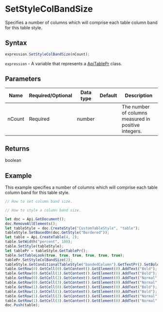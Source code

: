 # SetStyleColBandSize

Specifies a number of columns which will comprise each table column band for this table style.

## Syntax

```javascript
expression.SetStyleColBandSize(nCount);
```

`expression` - A variable that represents a [ApiTablePr](../ApiTablePr.md) class.

## Parameters

| **Name** | **Required/Optional** | **Data type** | **Default** | **Description** |
| ------------- | ------------- | ------------- | ------------- | ------------- |
| nCount | Required | number |  | The number of columns measured in positive integers. |

## Returns

boolean

## Example

This example specifies a number of columns which will comprise each table column band for this table style.

```javascript editor-docx
// How to set column band size.

// How to style a column band size.

let doc = Api.GetDocument();
doc.RemoveAllElements();
let tableStyle = doc.CreateStyle("CustomTableStyle", "table");
tableStyle.SetBasedOn(doc.GetStyle("Bordered"));
let table = Api.CreateTable(4, 2);
table.SetWidth("percent", 100);
table.SetStyle(tableStyle);
let tablePr = tableStyle.GetTablePr();
table.SetTableLook(true, true, true, true, true, true);
tablePr.SetStyleColBandSize(2);
tableStyle.GetConditionalTableStyle("bandedColumn").GetTextPr().SetBold(true);
table.GetRow(0).GetCell(0).GetContent().GetElement(0).AddText("Bold");
table.GetRow(0).GetCell(1).GetContent().GetElement(0).AddText("Bold");
table.GetRow(0).GetCell(2).GetContent().GetElement(0).AddText("Normal");
table.GetRow(0).GetCell(3).GetContent().GetElement(0).AddText("Normal");
table.GetRow(1).GetCell(0).GetContent().GetElement(0).AddText("Bold");
table.GetRow(1).GetCell(1).GetContent().GetElement(0).AddText("Bold");
table.GetRow(1).GetCell(2).GetContent().GetElement(0).AddText("Normal");
table.GetRow(1).GetCell(3).GetContent().GetElement(0).AddText("Normal");
doc.Push(table);
```
